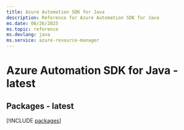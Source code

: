 ```yaml
---
title: Azure Automation SDK for Java
description: Reference for Azure Automation SDK for Java
ms.date: 08/26/2025
ms.topic: reference
ms.devlang: java
ms.service: azure-resource-manager
---
```

# Azure Automation SDK for Java - latest
## Packages - latest
[!INCLUDE [packages](automation-index.md)]